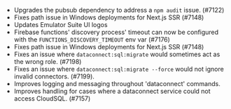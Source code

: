 - Upgrades the pubsub dependency to address a `npm audit` issue. (#7122)
- Fixes path issue in Windows deployments for Next.js SSR (#7148)
- Updates Emulator Suite UI logos
- Firebase functions' discovery process' timeout can now be configured with the `FUNCTIONS_DISCOVERY_TIMEOUT` env var (#7176)
- Fixes path issue in Windows deployments for Next.js SSR (#7148)
- Fixes an issue where `dataconnect:sql:migrate` would sometimes act as the wrong role. (#7198)
- Fixes an issue where `dataconnect:sql:migrate --force` would not ignore invalid connectors. (#7199).
- Improves logging and messaging throughout 'dataconnect' commands.
- Improves handling for cases where a dataconnect service could not access CloudSQL. (#7157)
